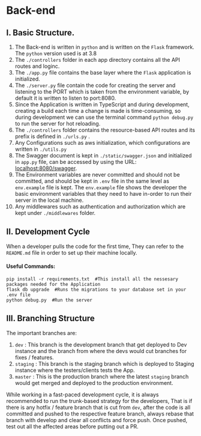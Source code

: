 # Back-end



## I. Basic Structure.

1. The Back-end is written in `python` and is written on the `Flask` framework. The `python` version used is at 3.8
2. The `./controllers` folder in each app directory contains all the API routes and loginc.
3. The `./app.py` file contains the base layer where the `Flask` application is initialized.
4. The `./server.py` file contain the code for creating the server and listening to the PORT which is taken from the environment variable, by default it is written to listen to port:8080.
5. Since the Application is written in TypeScript and during development, creating a build each time a change is made is time-consuming, so during development we can use the terminal command `python debug.py` to run the server for hot reloading.
6. The `./controllers` folder contains the resource-based API routes and its prefix is defined in `./urls.py` .
7. Any Configurations such as aws initialization, which configurations are written in `./utils.py`&#x20;
8. The Swagger document is kept in `./static/swagger.json` and initialized in `app.py` file, can be accessed by using the URL: [localhost:8080/swagger](http://localhost:8080/swagger).
9. The Environment variables are never committed and should not be committed, and should be kept in `.env` file in the same level as `env.example` file is kept. The `env.example` file shows the developer the basic environment variables that they need to have in-order to run their server in the local machine.
10. Any middlewares such as authentication and authorization which are kept under `./middlewares` folder.





## II. Development Cycle

When a developer pulls the code for the first time, They can refer to the `README.md` file in order to set up their machine locally.

#### Useful Commands:

```markup
pip install -r requirements.txt  #This install all the nessesary packages needed for the Application
flask db upgrade  #Runs the migrations to your database set in your .env file
python debug.py  #Run the server

```

####

## III. Branching Structure

The important branches are:

1. `dev` : This branch is the development branch that get deployed to Dev instance and the branch from where the devs would cut branches for fixes / features.
2. `staging` : This branch is the staging branch which is deployed to Staging instance where the testers/clients tests the App.
3. `master` : This is the production branch where the latest `staging` branch would get merged and deployed to the production environment.

While working in a fast-paced development cycle, it is always recommended to run the trunk-based strategy for the developers, That is if there is any hotfix / feature branch that is cut from `dev`, after the code is all committed and pushed to the respective feature branch, always rebase that branch with develop and clear all conflicts and force push. Once pushed, test out all the affected areas before putting out a PR.

